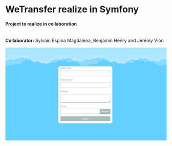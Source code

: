 # WeTransfer realize in Symfony
<h4>Project to realize in collaboration</h4><br/>
<strong>Collaborator:</strong> Sylvain Espina Magdalena, Benjamin Henry and Jérémy Vion<br/>

![](screenshot.png)
